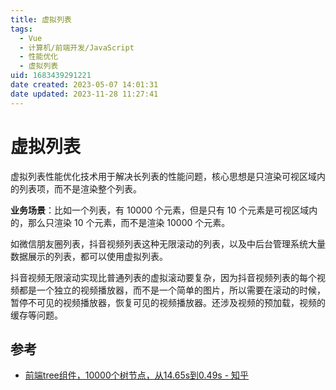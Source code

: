 ```yaml
---
title: 虚拟列表
tags: 
  - Vue
  - 计算机/前端开发/JavaScript
  - 性能优化
  - 虚拟列表
uid: 1683439291221
date created: 2023-05-07 14:01:31
date updated: 2023-11-28 11:27:41
---
```


# 虚拟列表

虚拟列表性能优化技术用于解决长列表的性能问题，核心思想是只渲染可视区域内的列表项，而不是渲染整个列表。

**业务场景**：比如一个列表，有 10000 个元素，但是只有 10 个元素是可视区域内的，那么只渲染 10 个元素，而不是渲染 10000 个元素。

如微信朋友圈列表，抖音视频列表这种无限滚动的列表，以及中后台管理系统大量数据展示的列表，都可以使用虚拟列表。

抖音视频无限滚动实现比普通列表的虚拟滚动要复杂，因为抖音视频列表的每个视频都是一个独立的视频播放器，而不是一个简单的图片，所以需要在滚动的时候，暂停不可见的视频播放器，恢复可见的视频播放器。还涉及视频的预加载，视频的缓存等问题。

## 参考

- [前端tree组件，10000个树节点，从14.65s到0.49s - 知乎](https://zhuanlan.zhihu.com/p/55528376)
